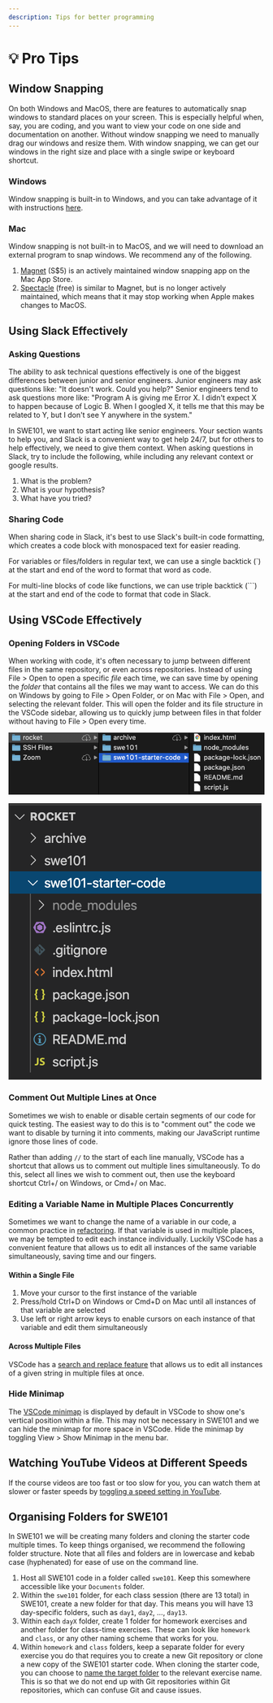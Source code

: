 ```yaml
---
description: Tips for better programming
---
```


# 💡 Pro Tips

## Window Snapping

On both Windows and MacOS, there are features to automatically snap windows to standard places on your screen. This is especially helpful when, say, you are coding, and you want to view your code on one side and documentation on another. Without window snapping we need to manually drag our windows and resize them. With window snapping, we can get our windows in the right size and place with a single swipe or keyboard shortcut.

### Windows

Window snapping is built-in to Windows, and you can take advantage of it with instructions [here](https://support.microsoft.com/en-sg/help/4027324/windows-10-snap-your-windows).

### Mac

Window snapping is not built-in to MacOS, and we will need to download an external program to snap windows. We recommend any of the following. 

1. [Magnet](https://magnet.crowdcafe.com/) \(S$5\) is an actively maintained window snapping app on the Mac App Store.
2. [Spectacle](https://www.spectacleapp.com/) \(free\) is similar to Magnet, but is no longer actively maintained, which means that it may stop working when Apple makes changes to MacOS.

## Using Slack Effectively

### Asking Questions

The ability to ask technical questions effectively is one of the biggest differences between junior and senior engineers. Junior engineers may ask questions like: "It doesn't work. Could you help?" Senior engineers tend to ask questions more like: "Program A is giving me Error X. I didn't expect X to happen because of Logic B. When I googled X, it tells me that this may be related to Y, but I don't see Y anywhere in the system."

In SWE101, we want to start acting like senior engineers. Your section wants to help you, and Slack is a convenient way to get help 24/7, but for others to help effectively, we need to give them context. When asking questions in Slack, try to include the following, while including any relevant context or google results.

1. What is the problem?
2. What is your hypothesis?
3. What have you tried?

### Sharing Code

When sharing code in Slack, it's best to use Slack's built-in code formatting, which creates a code block with monospaced text for easier reading.

For variables or files/folders in regular text, we can use a single backtick \(\`\) at the start and end of the word to format that word as code.

For multi-line blocks of code like functions, we can use triple backtick \(\`\`\`\) at the start and end of the code to format that code in Slack.

## Using VSCode Effectively

### Opening Folders in VSCode

When working with code, it's often necessary to jump between different files in the same repository, or even across repositories. Instead of using File &gt; Open to open a specific _file_ each time, we can save time by opening the _folder_ that contains all the files we may want to access. We can do this on Windows by going to File &gt; Open Folder, or on Mac with File &gt; Open, and selecting the relevant folder. This will open the folder and its file structure in the VSCode sidebar, allowing us to quickly jump between files in that folder without having to File &gt; Open every time.

![What my &quot;rocket&quot; directory looks like in Finder on my Mac](../.gitbook/assets/jie-ping-20200815-17.55.48.png)

![What my &quot;rocket&quot; directory looks like when I open it in VSCode](../.gitbook/assets/jie-ping-20200815-17.52.55.png)

### Comment Out Multiple Lines at Once

Sometimes we wish to enable or disable certain segments of our code for quick testing. The easiest way to do this is to "comment out" the code we want to disable by turning it into comments, making our JavaScript runtime ignore those lines of code.

Rather than adding `//` to the start of each line manually, VSCode has a shortcut that allows us to comment out multiple lines simultaneously. To do this, select all lines we wish to comment out, then use the keyboard shortcut Ctrl+/ on Windows, or Cmd+/ on Mac.

### Editing a Variable Name in Multiple Places Concurrently

Sometimes we want to change the name of a variable in our code, a common practice in [refactoring](https://en.wikipedia.org/wiki/Code_refactoring). If that variable is used in multiple places, we may be tempted to edit each instance individually. Luckily VSCode has a convenient feature that allows us to edit all instances of the same variable simultaneously, saving time and our fingers.

#### Within a Single File

1. Move your cursor to the first instance of the variable
2. Press/hold Ctrl+D on Windows or Cmd+D on Mac until all instances of that variable are selected
3. Use left or right arrow keys to enable cursors on each instance of that variable and edit them simultaneously

#### Across Multiple Files

VSCode has a [search and replace feature](https://code.visualstudio.com/docs/editor/codebasics#_search-across-files) that allows us to edit all instances of a given string in multiple files at once.

### Hide Minimap

The [VSCode minimap](https://code.visualstudio.com/docs/getstarted/userinterface#_minimap) is displayed by default in VSCode to show one's vertical position within a file. This may not be necessary in SWE101 and we can hide the minimap for more space in VSCode. Hide the minimap by toggling View &gt; Show Minimap in the menu bar.

## Watching YouTube Videos at Different Speeds

If the course videos are too fast or too slow for you, you can watch them at slower or faster speeds by [toggling a speed setting in YouTube](https://support.google.com/youtube/answer/7509567?co=GENIE.Platform%3DDesktop&hl=en).

## Organising Folders for SWE101

In SWE101 we will be creating many folders and cloning the starter code multiple times. To keep things organised, we recommend the following folder structure. Note that all files and folders are in lowercase and kebab case \(hyphenated\) for ease of use on the command line.

1. Host all SWE101 code in a folder called `swe101`. Keep this somewhere accessible like your  `Documents` folder.
2. Within the `swe101` folder, for each class session \(there are 13 total\) in SWE101, create a new folder for that day. This means you will have 13 day-specific folders, such as `day1`, `day2`, ..., `day13`.
3. Within each `dayX` folder, create 1 folder for homework exercises and another folder for class-time exercises. These can look like `homework` and `class`, or any other naming scheme that works for you.
4. Within `homework` and `class` folders, keep a separate folder for every exercise you do that requires you to create a new Git repository or clone a new copy of the SWE101 starter code. When cloning the starter code, you can choose to [name the target folder](../4-getting-started-with-code/4-1-intro-to-github.md#clone) to the relevant exercise name. This is so that we do not end up with Git repositories within Git repositories, which can confuse Git and cause issues.

